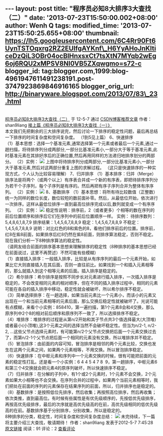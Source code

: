 --- layout: post title: "程序员必知8大排序3大查找（二）" date:
'2013-07-23T15:50:00.002+08:00' author: Wenh Q tags: modified\_time:
'2013-07-23T15:50:25.655+08:00' thumbnail:
https://lh5.googleusercontent.com/6C4Rr90Ft6UynTSTOqxrg2RZ2EUIfgAYKnf\_H6YyAHoJnKIticeDzQiL3OBr04ocBlHnxsxCt7tsXtN7MYqb2wEg6oj6RQU2xMPSV8NI0VB5ZXqwgmo=s72-c
blogger\_id:
tag:blogger.com,1999:blog-4961947611491238191.post-3747923869846916165
blogger\_orig\_url: http://binaryware.blogspot.com/2013/07/83\_23.html
---
[\
程序员必知8大排序3大查找（二）](http://blog.csdn.net/shan9liang/article/details/7540928)
于 12-5-7 通过
[CSDN博客推荐文章](http://blog.csdn.net/) 作者：shan9liang
[接上篇《程序员必知](http://blog.csdn.net/shan9liang/article/details/7533466)[8](http://blog.csdn.net/shan9liang/article/details/7533466)[大排序](http://blog.csdn.net/shan9liang/article/details/7533466)[3](http://blog.csdn.net/shan9liang/article/details/7533466)[大查找（一）》](http://blog.csdn.net/shan9liang/article/details/7533466)
\
本文我们先把剩余的三大排序说完，然后讨论一下排序的稳定性问题，最后再总结一下排序的时间复杂度和空间复杂度。
（1到5见上篇）
6、快速排序
\
（1）基本思想：选择一个基准元素,通常选择第一个元素或者最后一个元素,通过一趟扫描，将待排序列分成两部分,一部分比基准元素小,一部分大于等于基准元素,此时基准元素在其排好序后的正确位置,然后再用同样的方法递归地排序划分的两部分。
（2）实例：
![](https://lh5.googleusercontent.com/6C4Rr90Ft6UynTSTOqxrg2RZ2EUIfgAYKnf_H6YyAHoJnKIticeDzQiL3OBr04ocBlHnxsxCt7tsXtN7MYqb2wEg6oj6RQU2xMPSV8NI0VB5ZXqwgmo)
上图中将待排序列分成两部分,一部分比基准元素小,一部分大于基准元素,然后对这两部分重复上图的求解过程。
（这只是快速排序的一种实现方式，个人认为比较容易理解）
7、归并排序
（1）基本排序：归并（Merge）排序法是将两个（或两个以上）有序表合并成一个新的有序表，即把待排序序列分为若干个子序列，每个子序列是有序的。然后再把有序子序列合并为整体有序序列。
（2）实例：
![](https://lh3.googleusercontent.com/4--LTaIeTpU0zVYStInmeJZ-jBAALETOZpZvezUbiKYkKsdWwJKluflcfA1G1SwJDVCgFo_Du0fWailXi6A7IAwLQVKbyjU5vMKJiLlR4FYf1aMSJSQ)
8、基数排序
（1）基本思想：将所有待比较数值（正整数）统一为同样的数位长度，数位较短的数前面补零。然后，从最低位开始，依次进行一次排序。这样从最低位排序一直到最高位排序完成以后,数列就变成一个有序序列。
（2）实例：
![](https://lh5.googleusercontent.com/N2G5fOYANwvzk2BxqE3pRp1PmOElRkeBgc7W_KN3eekhwnK-rHrs-jQAAmi-SDjZCd35dGMx_jwv1VDX02TJurupz-O_mebnVJ02rpTB7txKAY4LuG0)
稳定性说明：排序前，2（或者更多）个相等的数在序列的前后位置顺序和排序后它们在序列中的前后位置顺序一样。
实例：
待排序数列：5,4,8,6,1,8,7,9
排序结果：1,4,5,6,7,8,8,9
稳定：1,4,5,6,7,8,8,9
不稳定：1,4,5,6,7,8,8,9
说明：对比红色的8和紫色的8，看他们排序前后的位置。排序前，红8在紫8前面，如果排序后红8仍然在紫8前面，则排序算法稳定，否则不稳定。 
现在我们分析一下8种排序算法的稳定性。
\
（请网友结合前面的排序基本思想来理解排序的稳定性（8种排序的基本思想已经在前面说过，这里不再赘述）不然可能有些模糊）
\
（1）直接插入排序：一般插入排序，比较是从有序序列的最后一个元素开始，如果比它大则直接插入在其后面，否则一直往前比。如果找到一个和插入元素相等的，那么就插入到这个相等元素的后面。插入排序是稳定的。
\
（2）希尔排序：希尔排序是按照不同步长对元素进行插入排序，一次插入排序是稳定的，不会改变相同元素的相对顺序，但在不同的插入排序过程中，相同的元素可能在各自的插入排序中移动，稳定性就会被破坏，所以希尔排序不稳定。
\
（3）简单选择排序：在一趟选择，如果当前元素比一个元素小，而该小的元素又出现在一个和当前元素相等的元素后面，那么交换后稳定性就被破坏了。光说可能有点模糊，来看个小实例：858410，第一遍扫描，第1个元素8会和4交换，那么原序列中2个8的相对前后顺序和原序列不一致了，所以选择排序不稳定。
\
（4）堆排序：堆排序的过程是从第n/2开始和其子节点共3个值选择最大(大顶堆)或者最小(小顶堆),这3个元素之间的选择当然不会破坏稳定性。但当为n/2-1,
n/2-2,
...这些父节点选择元素时，有可能第n/2个父节点交换把后面一个元素交换过去了，而第n/2-1个父节点把后面一个相同的元素没有交换，所以堆排序并不稳定。
\
（5）冒泡排序：由前面的内容可知，冒泡排序是相邻的两个元素比较，交换也发生在这两个元素之间，如果两个元素相等，不用交换。所以冒泡排序稳定。
\
（6）快速排序：在中枢元素和序列中一个元素交换的时候，很有可能把前面的元素的稳定性打乱。还是看一个小实例：6
4 4 5 4 7 8
 9，第一趟排序，中枢元素6和第三个4交换就会把元素4的原序列破坏，所以快速排序不稳定。
\
（7）归并排序：在分解的子列中，有1个或2个元素时，1个元素不会交换，2个元素如果大小相等也不会交换。在序列合并的过程中，如果两个当前元素相等时，我们把处在前面的序列的元素保存在结果序列的前面，所以，归并排序也是稳定的。
\
（8）基数排序：是按照低位先排序，然后收集；再按照高位排序，然后再收集；依次类推，直到最高位。有时候有些属性是有优先级顺序的，先按低优先级排序，再按高优先级排序，最后的次序就是高优先级高的在前，高优先级相同的低优先级高的在前。基数排序基于分别排序，分别收集，所以是稳定的。
\
8种排序的分类，稳定性，时间复杂度和空间复杂度总结：
![](https://lh6.googleusercontent.com/EAc_xiFMePwVnknVceDgVCQB273dNJGHT4rJ82tZ-QuSIIWEZBBFZ-5qKVxtzejfdKy-0bjaHxZVV6x_WCSWMH5U_sIyRPYP6KCZsfgGrkh23gVb_wc)
未完待续，下一篇将主要介绍三大查找，敬请期待！
作者：shan9liang 发表于2012-5-7 7:45:28
[原文链接](http://blog.csdn.net/shan9liang/article/details/7540928)
阅读：91 评论：2
[查看评论](http://blog.csdn.net/shan9liang/article/details/7540928#comments)
